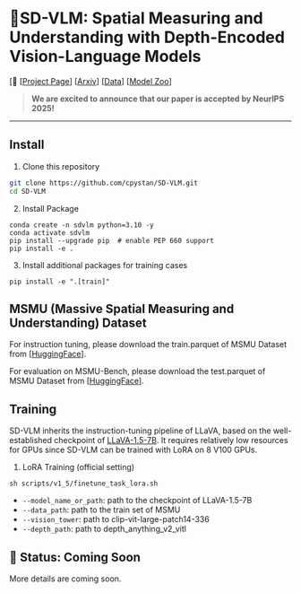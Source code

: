 # 👷SD-VLM: Spatial Measuring and Understanding with Depth-Encoded Vision-Language Models


[📢 [[Project Page](https://cpystan.github.io/SD_VLM_pages/)] [[Arxiv](https://arxiv.org/abs/2509.17664)]  [[Data](https://huggingface.co/datasets/cpystan/MSMU)] [[Model Zoo](https://huggingface.co/cpystan/SD-VLM-7B)] 



> **We are excited to announce that our paper is accepted by NeurIPS 2025!**

---

## Install

1. Clone this repository
```bash
git clone https://github.com/cpystan/SD-VLM.git
cd SD-VLM
```

2. Install Package
```Shell
conda create -n sdvlm python=3.10 -y
conda activate sdvlm
pip install --upgrade pip  # enable PEP 660 support
pip install -e .
```

3. Install additional packages for training cases
```
pip install -e ".[train]"
```
## MSMU (Massive Spatial Measuring and Understanding) Dataset
For instruction tuning, please download the train.parquet of MSMU Dataset from [[HuggingFace](https://huggingface.co/datasets/cpystan/MSMU)]. 

For evaluation on MSMU-Bench, please download the test.parquet of MSMU Dataset from [[HuggingFace](https://huggingface.co/datasets/cpystan/MSMU)]. 

## Training
SD-VLM inherits the instruction-tuning pipeline of LLaVA, based on the well-established checkpoint of [LLaVA-1.5-7B](https://github.com/haotian-liu/LLaVA/). It requires relatively low resources for GPUs since SD-VLM can be trained with LoRA on 8 V100 GPUs. 

1. LoRA Training (official setting)
```Shell
sh scripts/v1_5/finetune_task_lora.sh
```

- `--model_name_or_path`: path to the checkpoint of LLaVA-1.5-7B
- `--data_path`: path to the train set of MSMU
- `--vision_tower`: path to clip-vit-large-patch14-336
- `--depth_path`: path to depth_anything_v2_vitl





## 🚧 Status: Coming Soon
More details are coming soon.

